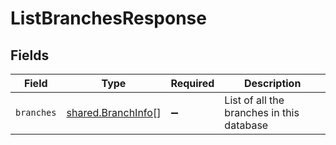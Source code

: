 # ListBranchesResponse


## Fields

| Field                                                    | Type                                                     | Required                                                 | Description                                              |
| -------------------------------------------------------- | -------------------------------------------------------- | -------------------------------------------------------- | -------------------------------------------------------- |
| `branches`                                               | [shared.BranchInfo](../../models/shared/branchinfo.md)[] | :heavy_minus_sign:                                       | List of all the branches in this database                |